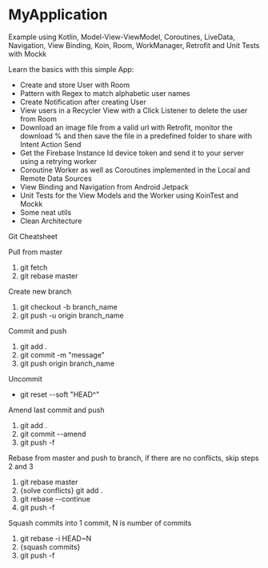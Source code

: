 # MyApplication
Example using Kotlin, Model-View-ViewModel, Coroutines, LiveData, Navigation, View Binding, Koin, Room, WorkManager, Retrofit and Unit Tests with Mockk

Learn the basics with this simple App:
- Create and store User with Room
- Pattern with Regex to match alphabetic user names
- Create Notification after creating User
- View users in a Recycler View with a Click Listener to delete the user from Room
- Download an image file from a valid url with Retrofit, monitor the download % and then save the file in a predefined folder to share with Intent Action Send
- Get the Firebase Instance Id device token and send it to your server using a retrying worker
- Coroutine Worker as well as Coroutines implemented in the Local and Remote Data Sources
- View Binding and Navigation from Android Jetpack
- Unit Tests for the View Models and the Worker using KoinTest and Mockk
- Some neat utils
- Clean Architecture

Git Cheatsheet

Pull from master
1. git fetch
2. git rebase master

Create new branch
1. git checkout -b branch_name
2. git push -u origin branch_name

Commit and push
1. git add .
2. git commit -m "message"
3. git push origin branch_name

Uncommit
- git reset --soft "HEAD^"

Amend last commit and push
1. git add .
2. git commit --amend
3. git push -f

Rebase from master and push to branch, if there are no conflicts, skip steps 2 and 3
1. git rebase master
2. {solve conflicts} git add .
3. git rebase --continue
4. git push -f

Squash commits into 1 commit, N is number of commits
1. git rebase -i HEAD~N
2. {squash commits}
3. git push -f
